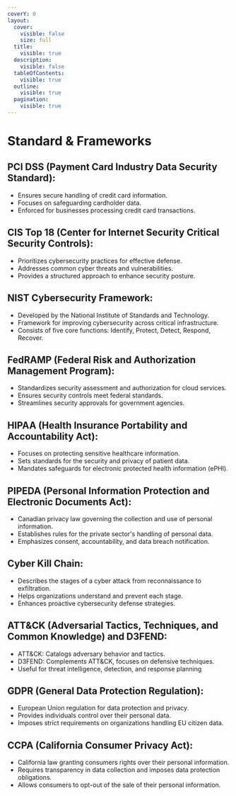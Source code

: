```yaml
---
coverY: 0
layout:
  cover:
    visible: false
    size: full
  title:
    visible: true
  description:
    visible: false
  tableOfContents:
    visible: true
  outline:
    visible: true
  pagination:
    visible: true
---
```


# Standard & Frameworks

## **PCI DSS (Payment Card Industry Data Security Standard):**

* Ensures secure handling of credit card information.
* Focuses on safeguarding cardholder data.
* Enforced for businesses processing credit card transactions.

## **CIS Top 18 (Center for Internet Security Critical Security Controls):**

* Prioritizes cybersecurity practices for effective defense.
* Addresses common cyber threats and vulnerabilities.
* Provides a structured approach to enhance security posture.

## **NIST Cybersecurity Framework:**

* Developed by the National Institute of Standards and Technology.
* Framework for improving cybersecurity across critical infrastructure.
* Consists of five core functions: Identify, Protect, Detect, Respond, Recover.

## **FedRAMP (Federal Risk and Authorization Management Program):**

* Standardizes security assessment and authorization for cloud services.
* Ensures security controls meet federal standards.
* Streamlines security approvals for government agencies.

## **HIPAA (Health Insurance Portability and Accountability Act):**

* Focuses on protecting sensitive healthcare information.
* Sets standards for the security and privacy of patient data.
* Mandates safeguards for electronic protected health information (ePHI).

## **PIPEDA (Personal Information Protection and Electronic Documents Act):**

* Canadian privacy law governing the collection and use of personal information.
* Establishes rules for the private sector's handling of personal data.
* Emphasizes consent, accountability, and data breach notification.

## **Cyber Kill Chain:**

* Describes the stages of a cyber attack from reconnaissance to exfiltration.
* Helps organizations understand and prevent each stage.
* Enhances proactive cybersecurity defense strategies.

## **ATT\&CK (Adversarial Tactics, Techniques, and Common Knowledge) and D3FEND:**

* ATT\&CK: Catalogs adversary behavior and tactics.
* D3FEND: Complements ATT\&CK, focuses on defensive techniques.
* Useful for threat intelligence, detection, and response planning

## **GDPR (General Data Protection Regulation):**

* European Union regulation for data protection and privacy.
* Provides individuals control over their personal data.
* Imposes strict requirements on organizations handling EU citizen data.

## **CCPA (California Consumer Privacy Act):**

* California law granting consumers rights over their personal information.
* Requires transparency in data collection and imposes data protection obligations.
* Allows consumers to opt-out of the sale of their personal information.

